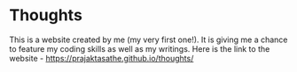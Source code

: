 # Thoughts
This is a website created by me (my very first one!). It is giving me a chance to feature my coding skills as well as my writings.
Here is the link to the website -  https://prajaktasathe.github.io/thoughts/

